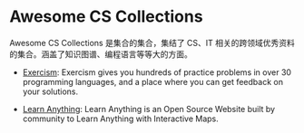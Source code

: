 # Awesome CS Collections

Awesome CS Collections 是集合的集合，集结了 CS、IT 相关的跨领域优秀资料的集合。涵盖了知识图谱、编程语言等等大的方面。

- [Exercism](http://exercism.io/): Exercism gives you hundreds of practice problems in over 30 programming languages, and a place where you can get feedback on your solutions.

- [Learn Anything](https://github.com/learn-anything/learn-anything): Learn Anything is an Open Source Website built by community to Learn Anything with Interactive Maps.
